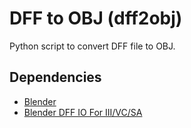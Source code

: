 # DFF to OBJ (dff2obj)

Python script to convert DFF file to OBJ.

## Dependencies

- [Blender](https://www.blender.org/)
- [Blender DFF IO For III/VC/SA](https://www.gtagarage.com/mods/show.php?id=21598)

